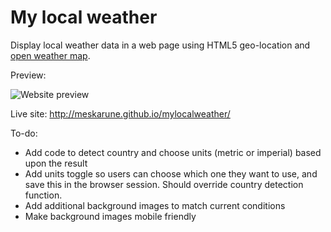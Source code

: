 My local weather
==============

Display local weather data in a web page using HTML5 geo-location and [open weather map](http://openweathermap.org/).

Preview:

![Website preview](https://raw.githubusercontent.com/meskarune/mylocalweather/gh-pages/mylocalweather.png)

Live site: http://meskarune.github.io/mylocalweather/

To-do:

* Add code to detect country and choose units (metric or imperial) based upon
  the result
* Add units toggle so users can choose which one they want to use, and save this
  in the browser session. Should override country detection function.
* Add additional background images to match current conditions
* Make background images mobile friendly
